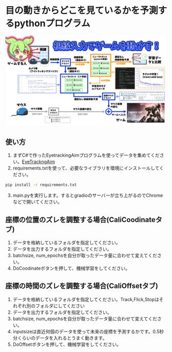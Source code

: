 # 目の動きからどこを見ているかを予測するpythonプログラム
![EyeTrackingAimの全体説明](./readme/20240114_eyetrack.png)
## 使い方
1. まずC#で作ったEyetrackingAimプログラムを使ってデータを集めてください。[EyeTrackngAim](https://github.com/tamagawa2/EyeTrackingAim)
2. requirements.txtを使って、必要なライブラリを環境にインストールしてください。
```bash
pip install -r requirements.txt
```
3. main.pyを実行します。するとgradioのサーバーが立ち上がるのでChromeなどで開いてください。

## 座標の位置のズレを調整する場合(CaliCoodinateタブ)
1. データを格納しているフォルダを指定してください。
2. データを出力するフォルダを指定してください。
3. batchsize, num_epochsを自分が取ったデータ量に合わせて変えてください。
4. DoCoodinateボタンを押して、機械学習をしてください。

## 座標の時間のズレを調整する場合(CaliOffsetタブ)
1. データを格納しているフォルダを指定してください。Track,Flick,Stopはそれぞれ別のフォルダにしてください
2. データを出力するフォルダを指定してください。
3. batchsize, num_epochsを自分が取ったデータ量に合わせて変えてください。
4. inputsizeは直近何個のデータを使って未来の座標を予測するかです。0.5秒分くらいのデータを入れるとうまく動きます。
4. DoOffsetボタンを押して、機械学習をしてください。



